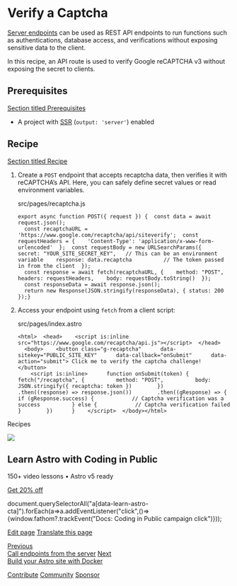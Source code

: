 Verify a Captcha
================

[Server endpoints](/en/guides/endpoints/#server-endpoints-api-routes) can be used as REST API endpoints to run functions such as authentications, database access, and verifications without exposing sensitive data to the client.

In this recipe, an API route is used to verify Google reCAPTCHA v3 without exposing the secret to clients.

Prerequisites
-------------

[Section titled Prerequisites](#prerequisites)

*   A project with [SSR](/en/guides/on-demand-rendering/) (`output: 'server'`) enabled

Recipe
------

[Section titled Recipe](#recipe)

1.  Create a `POST` endpoint that accepts recaptcha data, then verifies it with reCAPTCHA’s API. Here, you can safely define secret values or read environment variables.
    
    src/pages/recaptcha.js
    
        export async function POST({ request }) {  const data = await request.json();
          const recaptchaURL = 'https://www.google.com/recaptcha/api/siteverify';  const requestHeaders = {    'Content-Type': 'application/x-www-form-urlencoded'  };  const requestBody = new URLSearchParams({    secret: "YOUR_SITE_SECRET_KEY",   // This can be an environment variable    response: data.recaptcha          // The token passed in from the client  });
          const response = await fetch(recaptchaURL, {    method: "POST",    headers: requestHeaders,    body: requestBody.toString()  });
          const responseData = await response.json();
          return new Response(JSON.stringify(responseData), { status: 200 });}
    
2.  Access your endpoint using `fetch` from a client script:
    
    src/pages/index.astro
    
        <html>  <head>    <script is:inline src="https://www.google.com/recaptcha/api.js"></script>  </head>
          <body>    <button class="g-recaptcha"      data-sitekey="PUBLIC_SITE_KEY"      data-callback="onSubmit"      data-action="submit"> Click me to verify the captcha challenge! </button>
            <script is:inline>      function onSubmit(token) {        fetch("/recaptcha", {          method: "POST",          body: JSON.stringify({ recaptcha: token })        })        .then((response) => response.json())        .then((gResponse) => {          if (gResponse.success) {            // Captcha verification was a success          } else {            // Captcha verification failed          }        })      }    </script>  </body></html>
    

Recipes

![](/_astro/CodingInPublic.DpaYu7Qd_5sx41.webp)

Learn Astro with **Coding in Public**
-------------------------------------

150+ video lessons • Astro v5 ready

[Get 20% off](https://learnastro.dev?code=ASTRO_PROMO)

document.querySelectorAll("a\[data-learn-astro-cta\]").forEach(a=>a.addEventListener("click",()=>{window.fathom?.trackEvent("Docs: Coding in Public campaign click")}));

[Edit page](https://github.com/withastro/docs/edit/main/src/content/docs/en/recipes/captcha.mdx) [Translate this page](https://contribute.docs.astro.build/guides/i18n/)

[Previous  
Call endpoints from the server](/en/recipes/call-endpoints/) [Next  
Build your Astro site with Docker](/en/recipes/docker/)

[Contribute](/en/contribute/) [Community](https://astro.build/chat) [Sponsor](https://opencollective.com/astrodotbuild)